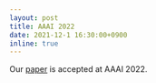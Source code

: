 ```yaml
---
layout: post
title: AAAI 2022
date: 2021-12-1 16:30:00+0900
inline: true
---
```


Our [paper](https://arxiv.org/pdf/2112.05914.pdf) is accepted at AAAI 2022.
